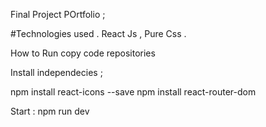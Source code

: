 Final Project POrtfolio ; 

#Technologies used . 
React Js , Pure Css . 

How to Run 
copy code repositories 

Install independecies ;

npm install react-icons --save
npm install react-router-dom 

Start : npm run dev
